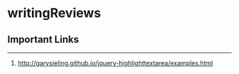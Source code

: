 # writingReviews

## Important Links
------
1. http://garysieling.github.io/jquery-highlighttextarea/examples.html
